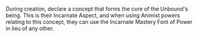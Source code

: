 During creation, declare a concept that forms the core of the Unbound's being. This is their Incarnate Aspect, and when using Animist powers relating to this concept, they can use the Incarnate Mastery Font of Power in lieu of any other. 